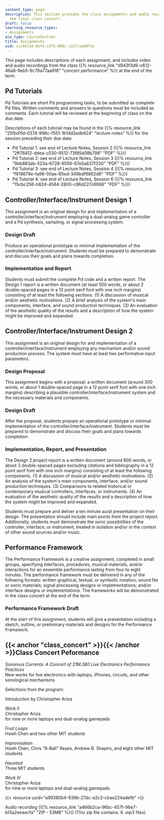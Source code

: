 ```yaml
---
content_type: page
description: This section provides the class assignments and audio recordings from
  the final class concert.
draft: false
learning_resource_types:
- Assignments
ocw_type: CourseSection
title: Assignments
uid: ccc9e7a4-0efe-c3f3-898c-c317caa66fdc
---
```

This page includes descriptions of each assignment, and includes video and audio recordings from the class {{% resource_link "d943f3d9-c612-46a8-9eb5-9c76a77aa916" "concert performance" %}} at the end of the term.

## Pd Tutorials

Pd Tutorials are short Pd programming tasks, to be submitted as complete Pd files. Written comments and answers to questions must be included as comments. Each tutorial will be reviewed at the beginning of class on the due date.

Descriptions of each tutorial may be found in the {{% resource_link "25fbd1fd-0374-996c-f551-1b1dd2edb624" "lecture notes" %}} for the session preceding their due date:

- Pd Tutorial 1: see end of Lecture Notes, Session 2 ({{% resource_link "2ff76412-ddea-c030-9512-73f85d08b798" "PDF" %}})
- Pd Tutorial 2: see end of Lecture Notes, Session 3 ({{% resource_link "9bb883ab-523a-6728-9056-67e5a637f330" "PDF" %}})
- Pd Tutorial 3: see end of Lecture Notes, Session 4 ({{% resource_link "f618679e-fa98-00ae-85ed-349bdf8862d6" "PDF" %}})
- Pd Tutorial 4: see end of Lecture Notes, Session 6 ({{% resource_link "15cbc256-b82d-4584-2800-c86d227c6986" "PDF" %}})

## Controller/Interface/Instrument Design 1

This assignment is an original design for and implementation of a controller/interface/instrument employing a dual-analog game controller and a Pd synthesis, sampling, or signal processing system.

### Design Draft

Produce an operational prototype or minimal implementation of the controller/interface/instrument. Students must be prepared to demonstrate and discuss their goals and plans towards completion.

### Implementation and Report

Students must submit the complete Pd code and a written report. The Design 1 report is a written document (at least 500 words, or about 2 double-spaced pages in a 12 point serif font with one inch margins) consisting of at least the following sections. (1) A discussion of musical and/or aesthetic motivations. (2) A brief analysis of the system's main components, interface, and sound production techniques. (3) An evaluation of the aesthetic quality of the results and a description of how the system might be improved and expanded.

## Controller/Interface/Instrument Design 2

This assignment is an original design for and implementation of a controller/interface/instrument employing any mechanism and/or sound production process. The system must have at least two performative input parameters.

### Design Proposal

This assignment begins with a proposal: a written document (around 300 words, or about 1 double-spaced page in a 12 point serif font with one inch margins) describing a plausible controller/interface/instrument system and the necessary materials and components.

### Design Draft

After the proposal, students prepare an operational prototype or minimal implementation of the controller/interface/instrument. Students must be prepared to demonstrate and discuss their goals and plans towards completion.

### Implementation, Report, and Presentation

The Design 2 project report is a written document (around 800 words, or about 3 double-spaced pages excluding citations and bibliography in a 12 point serif font with one inch margins) consisting of at least the following components. (1) A discussion of musical and/or aesthetic motivations. (2) An analysis of the system's main components, interface, and/or sound production techniques. (3) Comparisons to related historical or contemporary musical controllers, interfaces, or instruments. (4) An evaluation of the aesthetic quality of the results and a description of how the system might be improved and expanded.

Students must prepare and deliver a ten minute aural presentation on their design. The presentation should include main points from the project report. Additionally, students must demonstrate the sonic possibilities of the controller, interface, or instrument, treated in isolation and/or in the context of other sound sources and/or music.

## Performance Framework

The Performance Framework is a creative assignment, completed in small groups, specifying interfaces, procedures, musical materials, and/or interactions for an ensemble performance lasting from four to eight minutes. The performance framework must be delivered in any of the following formats: written graphical, textual, or symbolic notation; sound file or sonic materials; signal processing designs or implementations; and/or interface designs or implementations. The frameworks will be demonstrated in the class concert at the end of the term.

### Performance Framework Draft

At the start of this assignment, students will give a presentation including a sketch, outline, or preliminary materials and designs for the Performance Framework.

## {{< anchor "class_concert" >}}{{< /anchor >}}Class Concert Peformance

*Sonorous Currents: A Concert of 21M.380 Live Electronics Performance Practices*   
New works for live electronics with laptops, iPhones, circuits, and other sonological mechanisms

Selections from the program:

Introduction by Christopher Ariza

*Work II*   
Christopher Ariza   
for nine or more laptops and dual-analog gamepads

*Fruit Loops*   
Hsieh Chen and two other MIT students

*Improvisation*   
Hsieh Chen, Chris "8-Ball" Reyes, Andrew B. Shapiro, and eight other MIT students

*Haunted*   
Three MIT students

*Work III*   
Christopher Ariza   
for nine or more laptops and dual-analog gamepads

{{< resource uuid="a99380b4-939b-27dc-a2c3-cbae224adefb" >}}

Audio recording ({{% resource_link "a466b2ca-96bc-457f-96e7-b13a2eeaecfa" "ZIP - 53MB" %}}) (This zip file contains: 6 .mp3 files)